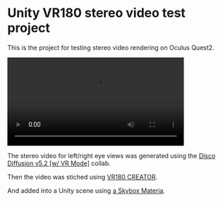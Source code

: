 # Unity VR180 stereo video test project

This is the project for testing stereo video rendering on Oculus Quest2.

<video src='./Media/20220414.mp4' width=400></video>

The stereo video for left/right eye views was generated using the [Disco Diffusion v5.2 \[w/ VR Mode\]](https://colab.research.google.com/github/alembics/disco-diffusion/blob/main/Disco_Diffusion.ipynb) collab.

Then the video was stiched using [VR180 CREATOR](https://www.patrickgrunwald.de/vr180-creator-download).

And added into a Unity scene using [a Skybox Materia](https://docs.unity3d.com/Manual/VideoPanoramic.html).

